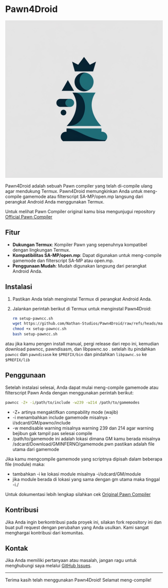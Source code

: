 # Pawn4Droid

![Pawn4Droid Logo](./icon.jpg)

Pawn4Droid adalah sebuah Pawn compiler yang telah di-compile ulang agar mendukung Termux. Pawn4Droid memungkinkan Anda untuk meng-compile gamemode atau filterscript SA-MP/open.mp langsung dari perangkat Android Anda menggunakan Termux.

Untuk melihat Pawn Compiler original kamu bisa mengunjugui repository [Official Pawn Compiler](https://github.com/pawn-lang/compiler)

## Fitur

- **Dukungan Termux**: Kompiler Pawn yang sepenuhnya kompatibel dengan lingkungan Termux.
- **Kompatibilitas SA-MP/open.mp**: Dapat digunakan untuk meng-compile gamemode dan filterscript SA-MP atau open.mp.
- **Penggunaan Mudah**: Mudah digunakan langsung dari perangkat Android Anda.

## Instalasi

1. Pastikan Anda telah menginstal Termux di perangkat Android Anda.
2. Jalankan perintah berikut di Termux untuk menginstal Pawn4Droid:

    ```sh
    rm setup-pawncc.sh
    wget https://github.com/Nathan-Studios/Pawn4Droid/raw/refs/heads/main/setup-pawncc.sh
    chmod +x setup-pawncc.sh
    bash setup-pawncc.sh
    ```
atau jika kamu pengen install manual, pergi release dari repo ini, kemudian download pawncc, pawndisasm, dan libpawnc.so . setelah itu pindahkan `pawncc` dan `pawndisasm` ke `$PREFIX/bin` dan pindahkan `libpawnc.so` ke `$PREFIX/lib`

## Penggunaan

Setelah instalasi selesai, Anda dapat mulai meng-compile gamemode atau filterscript Pawn Anda dengan menggunakan perintah berikut:

```sh
pawncc -Z+ -i/path/to/include -w239 -w214 /path/to/gamemodes
```

- -Z+ artinya mengaktifkan compability mode (wajib)
- -i menambahkan include gamemode misalnya -i/sdcard/GM/pawno/include
- -w mendisable warning misalnya warning 239 dan 214 agar warning bejibun gak tampil pas selesai compile
- /path/to/gamemode ini adalah lokasi dimana GM kamu berada misalnya /sdcard/Download/GMINFERNO/gamemode.pwn pastikan adalah file utama dari gamemode

Jika kamu mengcompile gamemode yang scriptnya dipisah dalam beberapa file (module) maka:
- tambahkan -i ke lokasi module misalnya -i/sdcard/GM/module
- jika module berada di lokasi yang sama dengan gm utama maka tinggal -i./

Untuk dokumentasi lebih lengkap silahkan cek [Original Pawn Compiler](https://github.com/pawn-lang/compiler)

## Kontribusi

Jika Anda ingin berkontribusi pada proyek ini, silakan fork repository ini dan buat pull request dengan perubahan yang Anda usulkan. Kami sangat menghargai kontribusi dari komunitas.

## Kontak

Jika Anda memiliki pertanyaan atau masalah, jangan ragu untuk menghubungi saya melalui [GitHub Issues](https://github.com/NathanKanaeru/Pawn4Droid/issues).

---

Terima kasih telah menggunakan Pawn4Droid! Selamat meng-compile!
